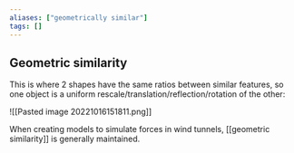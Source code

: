 ```yaml
---
aliases: ["geometrically similar"]
tags: []
---
```


## Geometric similarity

This is where 2 shapes have the same ratios between similar features, so one object is a uniform rescale/translation/reflection/rotation of the other:

![[Pasted image 20221016151811.png]]

When creating models to simulate forces in wind tunnels, [[geometric similarity]] is generally maintained.
